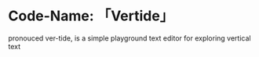 # Code-Name: 「Vertide」
pronouced ver-tide, is a simple playground text editor for exploring vertical text
